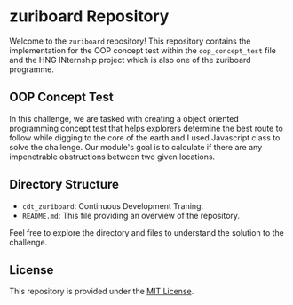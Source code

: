 # zuriboard Repository

Welcome to the `zuriboard` repository! This repository contains the implementation for the OOP concept test within the `oop_concept_test` file and the HNG INternship project which is also one of the zuriboard programme.

## OOP Concept Test

In this challenge, we are tasked with creating a object oriented programming concept test that helps explorers determine the best route to follow while digging to the core of the earth and I used Javascript class to solve the challenge. Our module's goal is to calculate if there are any impenetrable obstructions between two given locations.

## Directory Structure

- `cdt_zuriboard`: Continuous Development Traning.
- `README.md`: This file providing an overview of the repository.

Feel free to explore the directory and files to understand the solution to the challenge.


## License

This repository is provided under the [MIT License](LICENSE).
